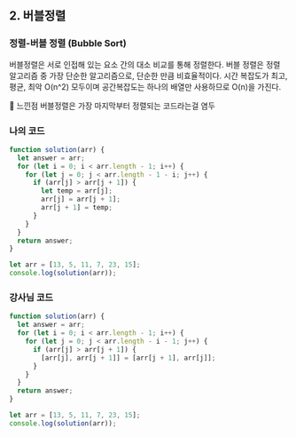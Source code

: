 ## 2. 버블정렬

### 정렬-버블 정렬 (Bubble Sort)

버블정렬은 서로 인접해 있는 요소 간의 대소 비교를 통해 정렬한다.
버블 정렬은 정렬 알고리즘 중 가장 단순한 알고리즘으로, 단순한 만큼 비효율적이다.
시간 복잡도가 최고, 평균, 최악 O(n^2) 모두이며 공간복잡도는 하나의 배열만 사용하므로 O(n)을 가진다.

📌 느낀점
버블정렬은 가장 마지막부터 정렬되는 코드라는걸 염두

### 나의 코드

```js
function solution(arr) {
  let answer = arr;
  for (let i = 0; i < arr.length - 1; i++) {
    for (let j = 0; j < arr.length - 1 - i; j++) {
      if (arr[j] > arr[j + 1]) {
        let temp = arr[j];
        arr[j] = arr[j + 1];
        arr[j + 1] = temp;
      }
    }
  }
  return answer;
}

let arr = [13, 5, 11, 7, 23, 15];
console.log(solution(arr));
```

### 강사님 코드

```js
function solution(arr) {
  let answer = arr;
  for (let i = 0; i < arr.length - 1; i++) {
    for (let j = 0; j < arr.length - i - 1; j++) {
      if (arr[j] > arr[j + 1]) {
        [arr[j], arr[j + 1]] = [arr[j + 1], arr[j]];
      }
    }
  }
  return answer;
}

let arr = [13, 5, 11, 7, 23, 15];
console.log(solution(arr));
```
